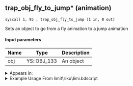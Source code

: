 ## trap_obj_fly_to_jump* (animation)

`syscall 1, 95 ; trap_obj_fly_to_jump (1 in, 0 out)`

Sets an object to go from a fly animation to a jump animation

#### Input parameters
| Name | Type | Description
|------|------|------------
| obj   | YS::OBJ_133   | An object




<details>
	<summary>Appears in:</summary>
| filename | Entity (obj)
|----------|-------------
| limit\riku\limi.bdscript       |           
| limit\simba\limi.bdscript       |           
| obj\B_EX170_LAST\b_ex.bdscript       | ((B) Xemnas (Final))          
| obj\B_EX170_LAST_LV99\b_ex.bdscript       | ((B99) Xemnas (Final) (Limit Cut The World of Nothing)?)          
| obj\M_EX670\m_ex.bdscript       | ((M) Living Bone)          
| obj\N_EX600_BTL\n_ex.bdscript       | ((N) Setzer (BTL) (EX))          
| obj\N_HB630\n_hb.bdscript       | ((N) Sephiroth (HB))          

</details>

<details>
	<summary>Example Usage From limit\riku\limi.bdscript</summary>
```plaintext
L3114:
 pushFromFSp 4
 syscall 1, 59 ; trap_obj_is_fly (1 in, 1 out)
 jz L3140
 pushFromFSp 4
 syscall 1, 95 ; trap_obj_fly_to_jump (1 in, 0 out)
 pushFromFSp 4
 pushImm 4
 syscall 1, 179 ; trap_obj_set_fall_motion (2 in, 0 out)
 pushFromFSp 4
 pushImm 5
 syscall 1, 180 ; trap_obj_set_land_motion (2 in, 0 out)
 jmp L3140
```
</details>

